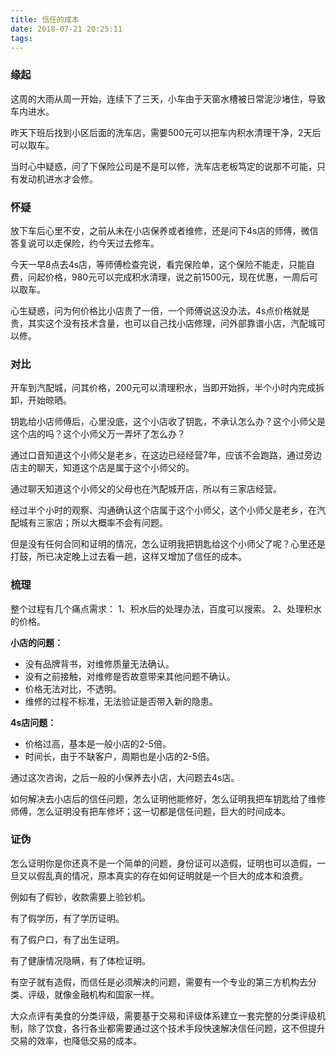 ```yaml
---
title: 信任的成本
date: 2018-07-21 20:25:11
tags:
---
```


### 缘起

这周的大雨从周一开始，连续下了三天，小车由于天窗水槽被日常泥沙堵住，导致车内进水。

昨天下班后找到小区后面的洗车店，需要500元可以把车内积水清理干净，2天后可以取车。

当时心中疑惑，问了下保险公司是不是可以修，洗车店老板笃定的说那不可能，只有发动机进水才会修。

### 怀疑

放下车后心里不安，之前从未在小店保养或者维修，还是问下4s店的师傅，微信答复说可以走保险，约今天过去修车。

今天一早8点去4s店，等师傅检查完说，看完保险单，这个保险不能走，只能自费，问起价格，980元可以完成积水清理，说之前1500元，现在优惠，一周后可以取车。

心生疑惑，问为何价格比小店贵了一倍，一个师傅说这没办法，4s点价格就是贵，其实这个没有技术含量，也可以自己找小店修理，问外部靠谱小店，汽配城可以修。

### 对比

开车到汽配城，问其价格，200元可以清理积水，当即开始拆，半个小时内完成拆卸，开始晾晒。

钥匙给小店师傅后，心里没底，这个小店收了钥匙，不承认怎么办？这个小师父是这个店的吗？这个小师父万一弄坏了怎么办？

通过口音知道这个小师父是老乡，在这边已经经营7年，应该不会跑路，通过旁边店主的聊天，知道这个店是属于这个小师父的。

通过聊天知道这个小师父的父母也在汽配城开店，所以有三家店经营。

经过半个小时的观察、沟通确认这个店属于这个小师父，这个小师父是老乡，在汽配城有三家店；所以大概率不会有问题。

但是没有任何合同和证明的情况，怎么证明我把钥匙给这个小师父了呢？心里还是打鼓，所已决定晚上过去看一趟，这样又增加了信任的成本。

### 梳理

整个过程有几个痛点需求： 1、积水后的处理办法，百度可以搜索。 2、处理积水的价格。

**小店的问题：** 

- 没有品牌背书，对维修质量无法确认。
-  没有之前接触，对维修是否故意带来其他问题不确认。 
- 价格无法对比，不透明。
-  维修的过程不标准，无法验证是否带入新的隐患。

**4s店问题：** 

- 价格过高，基本是一般小店的2-5倍。
-  时间长，由于不缺客户，周期也是小店的2-5倍。

通过这次咨询，之后一般的小保养去小店，大问题去4s店。

如何解决去小店后的信任问题，怎么证明他能修好，怎么证明我把车钥匙给了维修师傅，怎么证明没有把车修坏；这一切都是信任问题，巨大的时间成本。

### 证伪

怎么证明你是你还真不是一个简单的问题，身份证可以造假，证明也可以造假，一旦又以假乱真的情况，原本真实的存在如何证明就是一个巨大的成本和浪费。

例如有了假钞，收款需要上验钞机。

有了假学历，有了学历证明。

有了假户口，有了出生证明。

有了健康情况隐瞒，有了体检证明。

有空子就有造假，而信任是必须解决的问题，需要有一个专业的第三方机构去分类、评级，就像金融机构和国家一样。

大众点评有美食的分类评级，需要基于交易和评级体系建立一套完整的分类评级机制，除了饮食，各行各业都需要通过这个技术手段快速解决信任问题，这不但提升交易的效率，也降低交易的成本。